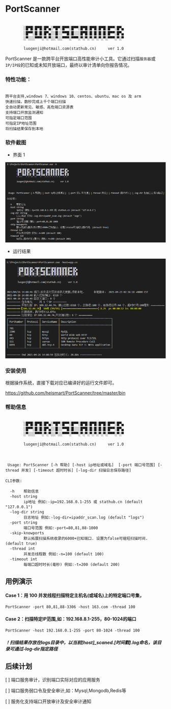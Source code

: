 # PortScanner
````

        ░█▀█░█▀█░█▀▄░▀█▀░█▀▀░█▀▀░█▀█░█▀█░█▀█░█▀▀░█▀▄
        ░█▀▀░█░█░█▀▄░░█░░▀▀█░█░░░█▀█░█░█░█░█░█▀▀░█▀▄
        ░▀░░░▀▀▀░▀░▀░░▀░░▀▀▀░▀▀▀░▀░▀░▀░▀░▀░▀░▀▀▀░▀░▀

        luogenji@hotmail.com(stathub.cn)     ver 1.0
````

PortScanner 是一款跨平台开放端口高性能审计小工具。它通过扫描`服务器`或`IP/IP段`的已知或未知开放端口，最终以审计清单向你报告情况。

### 特性功能：
```

跨平台支持,windows 7、windows 10、centos、ubuntu、mac os 及 arm
快速扫描，数秒完成上千个端口扫描
全自动更新常见、敏感、高危端口资源表
支持端口开放监测通知
可指定端口范围
可指定IP地址范围
将扫描结果保存到本地

```

### 软件截图
- 界面 1

![image.png](https://github.com/Heismart/portscanner/blob/main/help.png)

- 运行结果

![image.png](https://github.com/Heismart/portscanner/blob/main/scaned.png)

### 安装使用

根据操作系统，直接下载对应已编译好的运行文件即可。

https://github.com/heismart/PortScanner/tree/master/bin


### 帮助信息
````

        ░█▀█░█▀█░█▀▄░▀█▀░█▀▀░█▀▀░█▀█░█▀█░█▀█░█▀▀░█▀▄
        ░█▀▀░█░█░█▀▄░░█░░▀▀█░█░░░█▀█░█░█░█░█░█▀▀░█▀▄
        ░▀░░░▀▀▀░▀░▀░░▀░░▀▀▀░▀▀▀░▀░▀░▀░▀░▀░▀░▀▀▀░▀░▀

        luogenji@hotmail.com(stathub.cn)     ver 1.0



 Usage: PortScanner [-h 帮助] [-host ip地址或域名]  [-port 端口号范围] [-thread 并发] [-timeout 超时时长] [-log-dir 扫描日志保存路径]

CLI参数:

  -h    帮助信息
  -host string
        ip地址 例如:-ip=192.168.0.1-255 或 stathub.cn (default "127.0.0.1")
  -log-dir string
        日志地址 例如:-log-dir=ipaddr_scan.log (default "logs")
  -port string
        端口号范围 例如:-port=80,81,88-1000
  -skip-knowports
        默认拓展扫描系统收录的6000+已知端口. 设置为false可缩短扫描时间. (default true)
  -thread int
        并发总线程数 例如:-n=100 (default 100)
  -timeout int
        每端口超时时长(毫秒) 例如:-t=200 (default 200)
````

## 用例演示
#### Case 1：用 100 并发线程扫描特定主机名(或域名)上的特定端口号集，
```
PortScanner -port 80,81,88-3306 -host 163.com -thread 100
```
#### Case 2：扫描特定IP范围,如：192.168.8.1-255，80-1024的端口
```
PortScanner -host 192.168.0.1-255 -port 80-1024 -thread 100
```

##### ！扫描结果存放在logs目录中，以当前[host]_scaned.[时间戳].log命名，该目录可通过-log-dir指定路径

## 后续计划

[ ] 端口服务审计，识别端口实际对应的应用服务

[ ] 端口服务弱口令及安全审计,如：Mysql,Mongodb,Redis等

[ ] 服务化支持端口开放审计及安全审计通知



